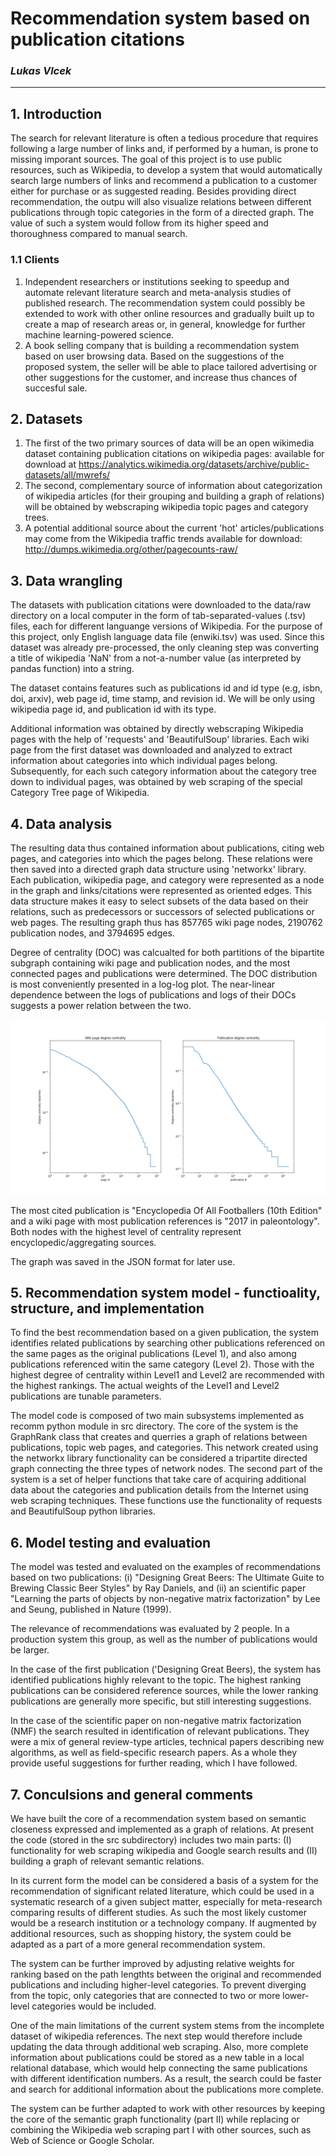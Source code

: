 # Recommendation system based on publication citations

### _Lukas Vlcek_

---

## 1. Introduction

The search for relevant literature is often a tedious procedure that requires following a large number of links and, if performed by a human,
is prone to missing imporant sources. The goal of this project is to use public resources, such as Wikipedia, to develop a system that would automatically search large numbers of links
and recommend a publication to a customer either for purchase or as suggested reading. Besides providing direct recommendation, the outpu will also visualize relations
between different publications through topic categories in the form of a directed graph. The value of such a system would follow from its higher speed and thoroughness compared to manual search.

### 1.1 Clients

1. Independent researchers or institutions seeking to speedup and automate relevant literature search and meta-analysis studies of published research.
   The recommendation system could possibly be extended to work with other online resources and gradually built up
   to create a map of research areas or, in general, knowledge for further machine learning-powered science.
2. A book selling company that is building a recommendation system based on user browsing data.
   Based on the suggestions of the proposed system, the seller will be able to place tailored advertising or other suggestions for the customer,
   and increase thus chances of succesful sale.

## 2. Datasets
1. The first of the two primary sources of data will be an open wikimedia dataset containing publication citations on wikipedia pages: available for download at https://analytics.wikimedia.org/datasets/archive/public-datasets/all/mwrefs/
2. The second, complementary source of information about categorization of wikipedia articles (for their grouping and building a graph of relations) will be obtained by webscraping wikipedia
topic pages and category trees.
3. A potential additional source about the current 'hot' articles/publications may come from the Wikipedia traffic trends available for download: http://dumps.wikimedia.org/other/pagecounts-raw/

## 3. Data wrangling

The datasets with publication citations were downloaded to the data/raw directory on a local computer in the form of tab-separated-values (.tsv) files,
each for different languange versions of Wikipedia. For the purpose of this project, only English language data file (enwiki.tsv) was used.
Since this dataset was already pre-processed, the only cleaning step was converting a title of wikipedia 'NaN' from a not-a-number value (as interpreted by pandas function)
into a string.

The dataset contains features such as publications id and id type (e.g, isbn, doi, arxiv), web page id, time stamp, and revision id. We will be only using wikipedia page id, and publication id with its type.

Additional information was obtained by directly webscraping Wikipedia pages with the help of 'requests' and 'BeautifulSoup' libraries.
Each wiki page from the first dataset was downloaded and analyzed to extract information about categories into which individual pages belong.
Subsequently, for each such category information about the category tree down to individual pages, was obtained by web scraping of the special Category Tree page of Wikipedia.

## 4. Data analysis

The resulting data thus contained information about publications, citing web pages, and categories into which the pages belong.
These relations were then saved into a directed graph data structure using 'networkx' library.
Each publication, wikipedia page, and category were represented as a node in the graph and links/citations were represented as oriented edges.
This data structure makes it easy to select subsets of the data based on their relations, such as predecessors or successors of selected publications or web pages.
The resulting graph thus has 857765 wiki page nodes, 2190762 publication nodes, and 3794695 edges. 

Degree of centrality (DOC) was calcualted for both partitions of the bipartite subgraph containing wiki page and publication nodes, and the most connected pages and publications were determined. The DOC distribution is most
conveniently presented in a log-log plot. The near-linear dependence between the logs of publications and logs of their DOCs suggests a power relation
between the two.

![](../reports/figures/degree_centrality.png)

The most cited publication is "Encyclopedia Of All Footballers (10th Edition"
and a wiki page with most publication references is "2017 in paleontology".
Both nodes with the highest level of centrality represent encyclopedic/aggregating sources.

The graph was saved in the JSON format for later use.

## 5. Recommendation system model - functioality, structure, and implementation

To find the best recommendation based on a given publication, the system 
identifies related publications by searching other publications referenced on the same
pages as the original publications (Level 1), and also among publications referenced
witin the same category (Level 2). Those with the highest degree of centrality within Level1 and Level2 are recommended with the highest rankings.
The actual weights of the Level1 and Level2 publications are tunable parameters.

The model code is composed of two main subsystems implemented as recomm python module in src directory.
The core of the system is the GraphRank class that creates and querries a graph of relations between publications, topic web pages, and categories.
This network created using the networkx library functionality can be considered a tripartite directed graph connecting the three
types of network nodes. The second part of the system is a set of helper
functions that take care of acquiring additional data about the categories and publication details from the Internet using web scraping techniques.
These functions use the functionality of requests and BeautifulSoup python libraries.

## 6. Model testing and evaluation

The model was tested and evaluated on the examples of recommendations based on
two publications: (i) "Designing Great Beers: The Ultimate Guite to Brewing
Classic Beer Styles" by Ray Daniels, and (ii) an scientific paper  "Learning
the parts of objects by non-negative matrix factorization" by Lee and Seung,
published in Nature (1999).

The relevance of recommendations was evaluated by 2 people. In a production
system this group, as well as the number of publications would be larger.

In the case of the first publication ('Designing Great Beers), the system has
identified publications highly relevant to the topic. The highest ranking
publications can be considered reference sources, while the lower ranking
publications are generally more specific, but still interesting suggestions.
   
In the case of the scientific paper on non-negative matrix factorization (NMF) the search
resulted in identification of relevant publications. They were a mix of general
review-type articles, technical papers describing new algorithms, as well as
field-specific research papers. As a whole they provide useful suggestions for
further reading, which I have followed.

## 7. Conculsions and general comments

We have built the core of a recommendation system based on semantic closeness
expressed and implemented as a graph of relations. At present the code (stored
in the src subdirectory) includes two main parts: (I) functionality
for web scraping wikipedia and Google search results and (II) building a graph
of relevant semantic relations.

In its current form the model can be considered a basis of a system for the
recommendation of significant related literature, which could be used in a
systematic research of a given subject matter, especially for meta-research
comparing results of different studies. As such the most likely customer would
be a research institution or a technology company. If augmented by additional
resources, such as shopping history, the system could be adapted as a part of
a more general recommendation system.

The system can be further improved by adjusting relative weights for ranking
based on the path lengthts between the original and recommended publications
and including higher-level categories. To prevent diverging from the topic,
only categories that are connected to two or more lower-level categories
would be included.

One of the main limitations of the current system stems from the
incomplete dataset of wikipedia references. The next step would therefore
include updating the data through additional web scraping. Also, more
complete information about publications could be stored as a new table in
a local relational database, which would help connecting the same
publications with different identification numbers. As a result, the
search could be faster and search for additional information about the
publications more complete.

The system can be further adapted to work with other resources by keeping
the core of the semantic graph functionality (part II) while replacing or
combining the Wikipedia web scraping part I with other sources, such as
Web of Science or Google Scholar.
